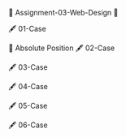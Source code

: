 🎯  Assignment-03-Web-Design 🎯
 
🖋️ 01-Case 

   💫 Absolute Position
🖋️ 02-Case

🖋️ 03-Case

🖋️ 04-Case

🖋️ 05-Case

🖋️ 06-Case
